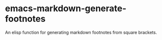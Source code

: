 # emacs-markdown-generate-footnotes
An elisp function for generating markdown footnotes from square brackets.
